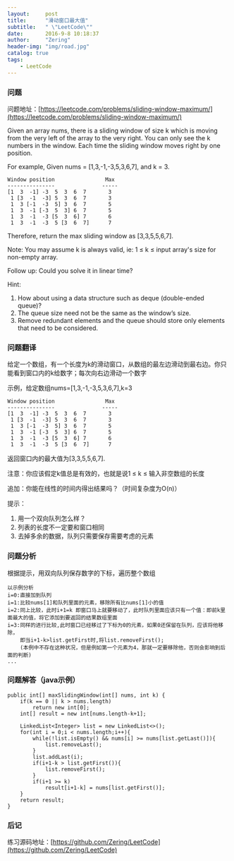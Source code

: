 ```yaml
---
layout:     post
title:      "滑动窗口最大值"
subtitle:   " \"LeetCode\""
date:       2016-9-8 10:18:37 
author:     "Zering"
header-img: "img/road.jpg"
catalog: true
tags:
    - LeetCode
---
```

### 问题
问题地址：[https://leetcode.com/problems/sliding-window-maximum/](https://leetcode.com/problems/sliding-window-maximum/)

Given an array nums, there is a sliding window of size k which is moving from the very left of the array to the very right. You can only see the k numbers in the window. Each time the sliding window moves right by one position.

For example,
Given nums = [1,3,-1,-3,5,3,6,7], and k = 3.

	Window position                Max
	---------------               -----
	[1  3  -1] -3  5  3  6  7       3
	 1 [3  -1  -3] 5  3  6  7       3
	 1  3 [-1  -3  5] 3  6  7       5
	 1  3  -1 [-3  5  3] 6  7       5
	 1  3  -1  -3 [5  3  6] 7       6
	 1  3  -1  -3  5 [3  6  7]      7

Therefore, return the max sliding window as [3,3,5,5,6,7].

Note: 
You may assume k is always valid, ie: 1 ≤ k ≤ input array's size for non-empty array.

Follow up:
Could you solve it in linear time?

Hint:

1. How about using a data structure such as deque (double-ended queue)?
2. The queue size need not be the same as the window’s size.
3. Remove redundant elements and the queue should store only elements that need to be considered.

### 问题翻译
给定一个数组，有一个长度为k的滑动窗口，从数组的最左边滑动到最右边。你只能看到窗口内的k给数字；每次向右边滑动一个数字

示例，给定数组nums=[1,3,-1,-3,5,3,6,7],k=3

	Window position                Max
	---------------               -----
	[1  3  -1] -3  5  3  6  7       3
	 1 [3  -1  -3] 5  3  6  7       3
	 1  3 [-1  -3  5] 3  6  7       5
	 1  3  -1 [-3  5  3] 6  7       5
	 1  3  -1  -3 [5  3  6] 7       6
	 1  3  -1  -3  5 [3  6  7]      7

返回窗口内的最大值为[3,3,5,5,6,7].

注意：你应该假定k值总是有效的，也就是说1 ≤ k ≤ 输入非空数组的长度

追加：你能在线性的时间内得出结果吗？（时间复杂度为O(n)）

提示：

1. 用一个双向队列怎么样？
2. 列表的长度不一定要和窗口相同
3. 去掉多余的数据，队列只需要保存需要考虑的元素

### 问题分析
根据提示，用双向队列保存数字的下标，遍历整个数组

	以示例分析
	i=0:直接加到队列
	i=1:比较nums[1]和队列里面的元素，移除所有比nums[1]小的值
	i=2:同上比较，此时i+1=k 即窗口马上就要移动了，此时队列里面应该只有一个值：即前k里面最大的值，将它添加到要返回的结果数组里面
	i=3:同样的进行比较,此时窗口已经移过了下标为0的元素，如果0还保留在队列，应该将他移除，
		即当i+1-k>list.getFirst时,将list.removeFirst();
		(本例中不存在这种状况，但是例如第一个元素为4，那就一定要移除他，否则会影响到后面的判断)
	...

### 问题解答（java示例）
	public int[] maxSlidingWindow(int[] nums, int k) {
        if(k == 0 || k > nums.length)
        	return new int[0];
        int[] result = new int[nums.length-k+1];
        
        LinkedList<Integer> list = new LinkedList<>();
        for(int i = 0;i < nums.length;i++){
        	while(!list.isEmpty() && nums[i] >= nums[list.getLast()]){
        		list.removeLast();
        	}
        	list.addLast(i);
        	if(i+1-k > list.getFirst()){
        		list.removeFirst();
        	}
        	if(i+1 >= k)
        		result[i+1-k] = nums[list.getFirst()];
        }
        return result;
    }

### 后记
练习源码地址：[https://github.com/Zering/LeetCode](https://github.com/Zering/LeetCode)